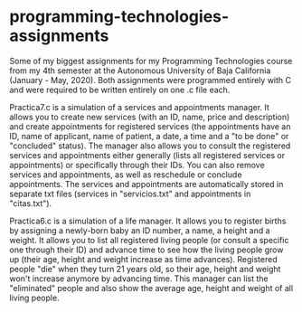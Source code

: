 # programming-technologies-assignments
Some of my biggest assignments for my Programming Technologies course from my 4th semester at the Autonomous University of Baja California (January - May, 2020). Both assignments were programmed entirely with C and were required to be written entirely on one .c file each.

Practica7.c is a simulation of a services and appointments manager. It allows you to create new services (with an ID, name, price and description) and create appointments for registered services (the appointments have an ID, name of applicant, name of patient, a date, a time and a "to be done" or "concluded" status). The manager also allows you to consult the registered services and appointments either generally (lists all registered services or appointments) or specifically through their IDs. You can also remove services and appointments, as well as reschedule or conclude appointments. The services and appointments are automatically stored in separate txt files (services in "servicios.txt" and appointments in "citas.txt").

Practica6.c is a simulation of a life manager. It allows you to register births by assigning a newly-born baby an ID number, a name, a height and a weight. It allows you to list all registered living people (or consult a specific one through their ID) and advance time to see how the living people grow up (their age, height and weight increase as time advances). Registered people "die" when they turn 21 years old, so their age, height and weight won't increase anymore by advancing time. This manager can list the "eliminated" people and also show the average age, height and weight of all living people.

